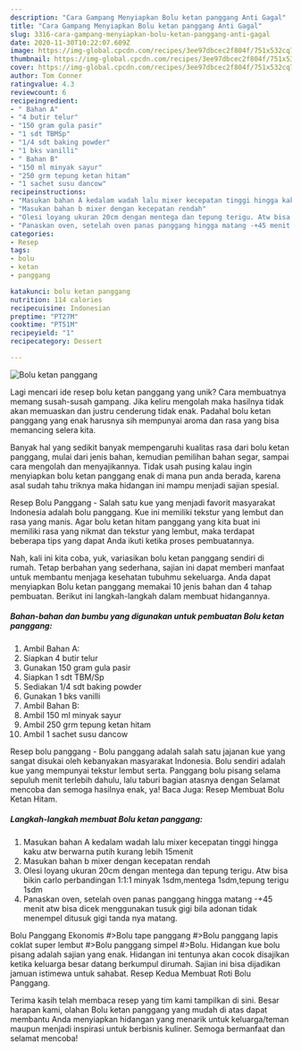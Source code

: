 ```yaml
---
description: "Cara Gampang Menyiapkan Bolu ketan panggang Anti Gagal"
title: "Cara Gampang Menyiapkan Bolu ketan panggang Anti Gagal"
slug: 3316-cara-gampang-menyiapkan-bolu-ketan-panggang-anti-gagal
date: 2020-11-30T10:22:07.609Z
image: https://img-global.cpcdn.com/recipes/3ee97dbcec2f804f/751x532cq70/bolu-ketan-panggang-foto-resep-utama.jpg
thumbnail: https://img-global.cpcdn.com/recipes/3ee97dbcec2f804f/751x532cq70/bolu-ketan-panggang-foto-resep-utama.jpg
cover: https://img-global.cpcdn.com/recipes/3ee97dbcec2f804f/751x532cq70/bolu-ketan-panggang-foto-resep-utama.jpg
author: Tom Conner
ratingvalue: 4.3
reviewcount: 6
recipeingredient:
- " Bahan A"
- "4 butir telur"
- "150 gram gula pasir"
- "1 sdt TBMSp"
- "1/4 sdt baking powder"
- "1 bks vanilli"
- " Bahan B"
- "150 ml minyak sayur"
- "250 grm tepung ketan hitam"
- "1 sachet susu dancow"
recipeinstructions:
- "Masukan bahan A kedalam wadah lalu mixer kecepatan tinggi hingga kaku atw berwarna putih kurang lebih 15menit"
- "Masukan bahan b mixer dengan kecepatan rendah"
- "Olesi loyang ukuran 20cm dengan mentega dan tepung terigu. Atw bisa bikin carlo perbandingan 1:1:1 minyak 1sdm,mentega 1sdm,tepung terigu 1sdm"
- "Panaskan oven, setelah oven panas panggang hingga matang -+45 menit atw bisa dicek menggunakan tusuk gigi bila adonan tidak menempel ditusuk gigi tanda nya matang."
categories:
- Resep
tags:
- bolu
- ketan
- panggang

katakunci: bolu ketan panggang 
nutrition: 114 calories
recipecuisine: Indonesian
preptime: "PT27M"
cooktime: "PT51M"
recipeyield: "1"
recipecategory: Dessert

---
```



![Bolu ketan panggang](https://img-global.cpcdn.com/recipes/3ee97dbcec2f804f/751x532cq70/bolu-ketan-panggang-foto-resep-utama.jpg)

Lagi mencari ide resep bolu ketan panggang yang unik? Cara membuatnya memang susah-susah gampang. Jika keliru mengolah maka hasilnya tidak akan memuaskan dan justru cenderung tidak enak. Padahal bolu ketan panggang yang enak harusnya sih mempunyai aroma dan rasa yang bisa memancing selera kita.

Banyak hal yang sedikit banyak mempengaruhi kualitas rasa dari bolu ketan panggang, mulai dari jenis bahan, kemudian pemilihan bahan segar, sampai cara mengolah dan menyajikannya. Tidak usah pusing kalau ingin menyiapkan bolu ketan panggang enak di mana pun anda berada, karena asal sudah tahu triknya maka hidangan ini mampu menjadi sajian spesial.

Resep Bolu Panggang - Salah satu kue yang menjadi favorit masyarakat Indonesia adalah bolu panggang. Kue ini memiliki tekstur yang lembut dan rasa yang manis. Agar bolu ketan hitam panggang yang kita buat ini memiliki rasa yang nikmat dan tekstur yang lembut, maka terdapat beberapa tips yang dapat Anda ikuti ketika proses pembuatannya.


Nah, kali ini kita coba, yuk, variasikan bolu ketan panggang sendiri di rumah. Tetap berbahan yang sederhana, sajian ini dapat memberi manfaat untuk membantu menjaga kesehatan tubuhmu sekeluarga. Anda dapat menyiapkan Bolu ketan panggang memakai 10 jenis bahan dan 4 tahap pembuatan. Berikut ini langkah-langkah dalam membuat hidangannya.

<!--inarticleads1-->

##### Bahan-bahan dan bumbu yang digunakan untuk pembuatan Bolu ketan panggang:

1. Ambil  Bahan A:
1. Siapkan 4 butir telur
1. Gunakan 150 gram gula pasir
1. Siapkan 1 sdt TBM/Sp
1. Sediakan 1/4 sdt baking powder
1. Gunakan 1 bks vanilli
1. Ambil  Bahan B:
1. Ambil 150 ml minyak sayur
1. Ambil 250 grm tepung ketan hitam
1. Ambil 1 sachet susu dancow


Resep bolu panggang - Bolu panggang adalah salah satu jajanan kue yang sangat disukai oleh kebanyakan masyarakat Indonesia. Bolu sendiri adalah kue yang mempunyai tekstur lembut serta. Panggang bolu pisang selama sepuluh menit terlebih dahulu, lalu taburi bagian atasnya dengan Selamat mencoba dan semoga hasilnya enak, ya! Baca Juga: Resep Membuat Bolu Ketan Hitam. 

<!--inarticleads2-->

##### Langkah-langkah membuat Bolu ketan panggang:

1. Masukan bahan A kedalam wadah lalu mixer kecepatan tinggi hingga kaku atw berwarna putih kurang lebih 15menit
1. Masukan bahan b mixer dengan kecepatan rendah
1. Olesi loyang ukuran 20cm dengan mentega dan tepung terigu. Atw bisa bikin carlo perbandingan 1:1:1 minyak 1sdm,mentega 1sdm,tepung terigu 1sdm
1. Panaskan oven, setelah oven panas panggang hingga matang -+45 menit atw bisa dicek menggunakan tusuk gigi bila adonan tidak menempel ditusuk gigi tanda nya matang.


Bolu Panggang Ekonomis #&gt;Bolu tape panggang #&gt;Bolu panggang lapis coklat super lembut #&gt;Bolu panggang simpel #&gt;Bolu. Hidangan kue bolu pisang adalah sajian yang enak. Hidangan ini tentunya akan cocok disajikan ketika keluarga besar datang berkumpul dirumah. Sajian ini bisa dijadikan jamuan istimewa untuk sahabat. Resep Kedua Membuat Roti Bolu Panggang. 

Terima kasih telah membaca resep yang tim kami tampilkan di sini. Besar harapan kami, olahan Bolu ketan panggang yang mudah di atas dapat membantu Anda menyiapkan hidangan yang menarik untuk keluarga/teman maupun menjadi inspirasi untuk berbisnis kuliner. Semoga bermanfaat dan selamat mencoba!
